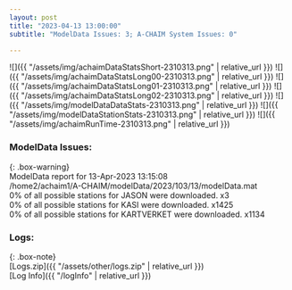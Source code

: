 ```yaml
---
layout: post
title: "2023-04-13 13:00:00"
subtitle: "ModelData Issues: 3; A-CHAIM System Issues: 0"

---
```


![]({{ "/assets/img/achaimDataStatsShort-2310313.png" | relative_url }})
![]({{ "/assets/img/achaimDataStatsLong00-2310313.png" | relative_url }})
![]({{ "/assets/img/achaimDataStatsLong01-2310313.png" | relative_url }})
![]({{ "/assets/img/achaimDataStatsLong02-2310313.png" | relative_url }})
![]({{ "/assets/img/modelDataDataStats-2310313.png" | relative_url }})
![]({{ "/assets/img/modelDataStationStats-2310313.png" | relative_url }})
![]({{ "/assets/img/achaimRunTime-2310313.png" | relative_url }})


### ModelData Issues:  
  
{: .box-warning}  
 ModelData report for 13-Apr-2023 13:15:08   
 /home2/achaim1/A-CHAIM/modelData/2023/103/13/modelData.mat   
 0% of all possible stations for JASON were downloaded. x3   
 0% of all possible stations for KASI were downloaded. x1425   
 0% of all possible stations for KARTVERKET were downloaded. x1134   
  


### Logs:  
  
{: .box-note}  
[Logs.zip]({{ "/assets/other/logs.zip" | relative_url }})  
[Log Info]({{ "/logInfo" | relative_url }})  
